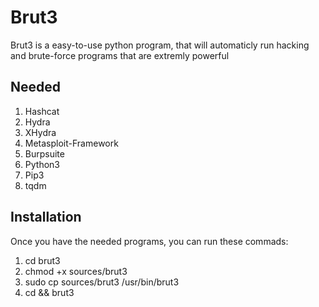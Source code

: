 # Brut3
Brut3 is a easy-to-use python program, that will automaticly
run hacking and brute-force programs that are extremly powerful

## Needed
1. Hashcat
2. Hydra
3. XHydra
4. Metasploit-Framework
5. Burpsuite
6. Python3
7. Pip3
8. tqdm

## Installation
Once you have the needed programs, you can run these commads:
  1. cd brut3
  2. chmod +x sources/brut3
  3. sudo cp sources/brut3 /usr/bin/brut3
  4. cd && brut3
